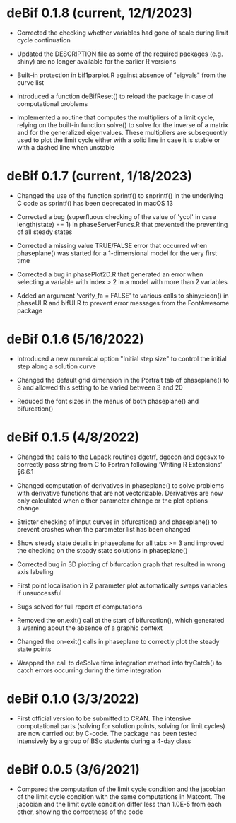 # deBif 0.1.8 (current, 12/1/2023)

* Corrected the checking whether variables had gone of scale during limit cycle continuation

* Updated the DESCRIPTION file as some of the required packages (e.g. shiny) are no longer available for the earlier R versions

* Built-in protection in bif1parplot.R against absence of "eigvals" from the curve list

* Introduced a function deBifReset() to reload the package in case of computational problems

* Implemented a routine that computes the multipliers of a limit cycle, relying on the built-in function solve() to solve for the inverse of a matrix and for the generalized eigenvalues. These multipliers are subsequently used to plot the limit cycle either with a solid line in case it is stable or with a dashed line when unstable

# deBif 0.1.7 (current, 1/18/2023)

* Changed the use of the function sprintf() to snprintf() in the underlying C code as sprintf() has been deprecated in macOS 13

* Corrected a bug (superfluous checking of the value of 'ycol' in case length(state) == 1) in phaseServerFuncs.R that prevented the preventing of all steady states

* Corrected a missing value TRUE/FALSE error that occurred when phaseplane() was started for a 1-dimensional model for the very first time 

* Corrected a bug in phasePlot2D.R that generated an error when selecting a variable with index > 2 in a model with more than 2 variables

* Added an argument 'verify_fa = FALSE' to various calls to shiny::icon() in phaseUI.R and bifUI.R to prevent error messages from the FontAwesome package

# deBif 0.1.6 (5/16/2022)

* Introduced a new numerical option "Initial step size" to control the initial step along a solution curve

* Changed the default grid dimension in the Portrait tab of phaseplane() to 8 and allowed this setting to be varied between 3 and 20

* Reduced the font sizes in the menus of both phaseplane() and bifurcation()

# deBif 0.1.5 (4/8/2022)

* Changed the calls to the Lapack routines dgetrf, dgecon and dgesvx to correctly pass string from C to Fortran following ‘Writing R Extensions’ §6.6.1

* Changed computation of derivatives in phaseplane() to solve problems with derivative functions that are not vectorizable. Derivatives are now only calculated when either parameter change or the plot options change.

* Stricter checking of input curves in bifurcation() and phaseplane() to prevent crashes when the parameter list has been changed

* Show steady state details in phaseplane for all tabs >= 3 and improved the checking on the steady state solutions in phaseplane()

* Corrected bug in 3D plotting of bifurcation graph that resulted in wrong axis labeling

* First point localisation in 2 parameter plot automatically swaps variables if unsuccessful

* Bugs solved for full report of computations

* Removed the on.exit() call at the start of bifurcation(), which generated a warning about the absence of a graphic context

* Changed the on-exit() calls in phaseplane to correctly plot the steady state points

* Wrapped the call to deSolve time integration method into tryCatch() to catch errors occurring during the time integration 

# deBif 0.1.0 (3/3/2022)

* First official version to be submitted to CRAN. The intensive computational parts (solving for solution points, solving for limit cycles) 
are now carried out by C-code. The package has been tested intensively by a group of BSc students during a 4-day class 

# deBif 0.0.5 (3/6/2021)

* Compared the computation of the limit cycle condition and the jacobian of the limit cycle condition with the same computations in Matcont. The jacobian and the limit cycle condition differ less than 1.0E-5 from each other, showing the correctness of the code 




